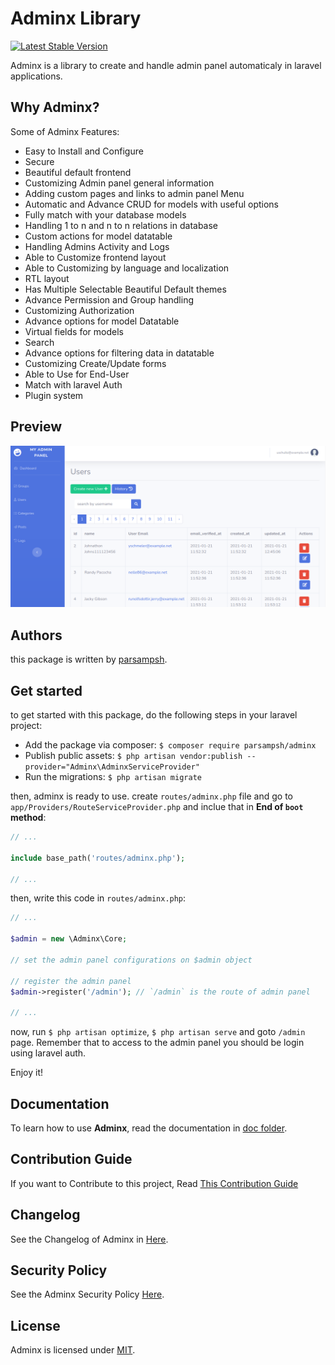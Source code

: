 # Adminx Library

[![Latest Stable Version](https://img.shields.io/packagist/v/parsampsh/adminx.svg)](https://packagist.org/packages/parsampsh/adminx)

Adminx is a library to create and handle admin panel automaticaly in laravel applications.

## Why Adminx?
Some of Adminx Features:

- Easy to Install and Configure
- Secure
- Beautiful default frontend
- Customizing Admin panel general information
- Adding custom pages and links to admin panel Menu
- Automatic and Advance CRUD for models with useful options
- Fully match with your database models
- Handling 1 to n and n to n relations in database
- Custom actions for model datatable
- Handling Admins Activity and Logs
- Able to Customize frontend layout
- Able to Customizing by language and localization
- RTL layout
- Has Multiple Selectable Beautiful Default themes
- Advance Permission and Group handling
- Customizing Authorization
- Advance options for model Datatable
- Virtual fields for models
- Search
- Advance options for filtering data in datatable
- Customizing Create/Update forms
- Able to Use for End-User
- Match with laravel Auth
- Plugin system

## Preview

<img src="/doc/images/preview.png" />

## Authors
this package is written by [parsampsh](https://github.com/parsampsh).

## Get started
to get started with this package, do the following steps in your laravel project:

- Add the package via composer: `$ composer require parsampsh/adminx`
- Publish public assets: `$ php artisan vendor:publish --provider="Adminx\AdminxServiceProvider"`
- Run the migrations: `$ php artisan migrate`

then, adminx is ready to use. create `routes/adminx.php` file and go to `app/Providers/RouteServiceProvider.php` and inclue that in **End of `boot` method**:

```php
// ...

include base_path('routes/adminx.php');

// ...
```

then, write this code in `routes/adminx.php`:

```php
// ...

$admin = new \Adminx\Core;

// set the admin panel configurations on $admin object

// register the admin panel
$admin->register('/admin'); // `/admin` is the route of admin panel

// ...
```

now, run `$ php artisan optimize`, `$ php artisan serve` and goto `/admin` page. Remember that to access to the admin panel you should be login using laravel auth.

Enjoy it!

## Documentation
To learn how to use **Adminx**, read the documentation in [doc folder](/doc).

## Contribution Guide
If you want to Contribute to this project, Read [This Contribution Guide](/CONTRIBUTING.md)

## Changelog
See the Changelog of Adminx in [Here](/CHANGELOG.md).

## Security Policy
See the Adminx Security Policy [Here](/SECURITY.md).

## License
Adminx is licensed under [MIT](/LICENSE).
